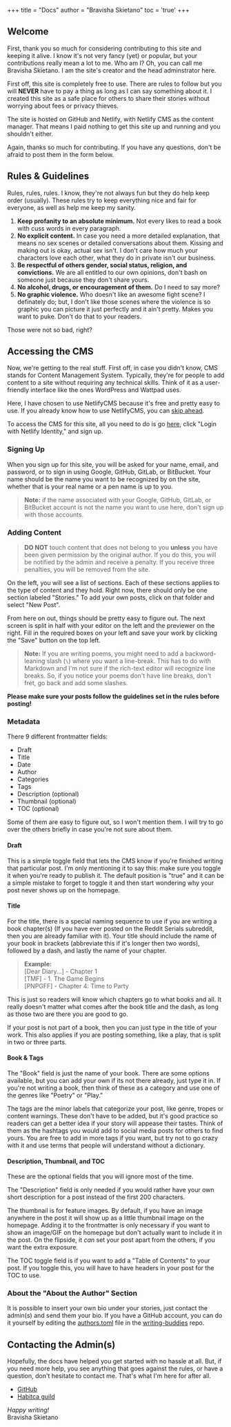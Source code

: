 +++
title = "Docs"
author = "Bravisha Skietano"
toc = 'true'
+++

## Welcome

First, thank you so much for considering contributing to this site and keeping it alive. I know it's not very fancy (yet) or popular, but your contributions really mean a lot to me. Who am I? Oh, you can call me Bravisha Skietano. I am the site's creator and the head adminstrator here.

First off, this site is completely free to use. There are rules to follow but you will **NEVER** have to pay a thing as long as I can say something about it. I created this site as a safe place for others to share their stories without worrying about fees or privacy thieves.

The site is hosted on GitHub and Netlify, with Netlify CMS as the content manager. That means I paid nothing to get this site up and running and you shouldn't either.

Again, thanks so much for contributing. If you have any questions, don't be afraid to post them in the form below.

## Rules & Guidelines

Rules, rules, rules. I know, they're not always fun but they do help keep order (usually). These rules try to keep everything nice and fair for everyone, as well as help me keep my sanity.

1. **Keep profanity to an absolute minimum.** Not every likes to read a book with cuss words in every paragraph.
2. **No explicit content.** In case you need a more detailed explanation, that means no sex scenes or detailed conversations about them. Kissing and making out is okay, actual sex isn't. I don't care how much your characters love each other, what they do in private isn't our business.
3. **Be respectful of others gender, social status, religion, and convictions.** We are all entitled to our own opinions, don't bash on someone just because they don't share yours.
4. **No alcohol, drugs, or encouragement of them.** Do I need to say more?
5. **No graphic violence.** Who doesn't like an awesome fight scene? I definately do; but, I don't like those scenes where the violence is so graphic you can picture it just perfectly and it ain't pretty. Makes you want to puke. Don't do that to your readers.

Those were not so bad, right?

## Accessing the CMS

Now, we're getting to the real stuff. First off, in case you didn't know, CMS stands for Content Management System. Typically, they're for people to add content to a site without requiring any technical skills. Think of it as a user-friendly interface like the ones WordPress and Wattpad uses.

Here, I have chosen to use NetlifyCMS because it's free and pretty easy to use. If you already know how to use NetlifyCMS, you can [skip ahead](#contacting-the-admins).

To access the CMS for this site, all you need to do is go [here](/admin/), click "Login with Netlify Identity," and sign up.

### Signing Up

When you sign up for this site, you will be asked for your name, email, and password, or to sign in using Google, GitHub, GitLab, or BitBucket. Your name should be the name you want to be recognized by on the site, whether that is your real name or a pen name is up to you.

> **Note:** if the name associated with your Google, GitHub, GitLab, or BitBucket account is not the name you want to use here, don't sign up with those accounts.

### Adding Content

> **DO NOT** touch content that does not belong to you **unless** you have been given permission by the original author. If you do this, you will be notified by the admin and receive a penalty. If you receive three penalties, you will be removed from the site.

On the left, you will see a list of sections. Each of these sections applies to the type of content and they hold. Right now, there should only be one section labeled "Stories." To add your own posts, click on that folder and select "New Post".

From here on out, things should be pretty easy to figure out. The next screen is split in half with your editor on the left and the previewer on the right. Fill in the required boxes on your left and save your work by clicking the "Save" button on the top left.

> **Note:** If you are writing poems, you might need to add a backword-leaning slash (`\`) where you want a line-break. This has to do with Markdown and I'm not sure if the rich-text editor will recognize line breaks. So, if you notice your poems don't have line breaks, don't fret, go back and add some slashes.

**Please make sure your posts follow the guidelines set in the rules before posting!**

### Metadata

There 9 different frontmatter fields:

* Draft
* Title
* Date
* Author
* Categories
* Tags
* Description (optional)
* Thumbnail (optional)
* TOC (optional)

Some of them are easy to figure out, so I won't mention them. I will try to go over the others briefly in case you're not sure about them.

#### Draft

This is a simple toggle field that lets the CMS know if you're finished writing that particular post. I'm only mentioning it to say this: make sure you toggle it when you're ready to publish it. The default position is "true" and it can be a simple mistake to forget to toggle it and then start wondering why your post never shows up on the homepage.

#### Title

For the title, there is a special naming sequence to use if you are writing a book chapter(s) (If you have ever posted on the Reddit Serials subreddit, then you are already familiar with it). Your title should include the name of your book in brackets (abbreviate this if it's longer then two words), followed by a dash, and lastly the name of your chapter.

> **Example:**\
> [Dear Diary...] - Chapter 1\
> [TMF] - 1. The Game Begins\
> [PNPGFF] - Chapter 4: Time to Party

This is just so readers will know which chapters go to what books and all. It really doesn't matter what comes after the book title and the dash, as long as those two are there you are good to go.

If your post is not part of a book, then you can just type in the title of your work. This also applies if you are posting something, like a play, that is split in two or three parts.

#### Book & Tags

The "Book" field is just the name of your book. There are some options available, but you can add your own if its not there already, just type it in. If you're not writing a book, then think of these as a category and use one of the genres like "Poetry" or "Play."

The tags are the minor labels that categorize your post, like genre, tropes or content warnings. These don't have to be added, but it's good practice so readers can get a better idea if your story will appease their tastes. Think of them as the hashtags you would add to social media posts for others to find yours. You are free to add in more tags if you want, but try not to go crazy with it and use terms that people will understand without a dictionary.

#### Description, Thumbnail, and TOC

These are the optional fields that you will ignore most of the time.

The "Description" field is only needed if you would rather have your own short description for a post instead of the first 200 characters.

The thumbnail is for feature images. By default, if you have an image anywhere in the post it will show up as a little thumbnail image on the homepage. Adding it to the frontmatter is only necessary if you want to show an image/GIF on the homepage but don't actually want to include it in the post. On the flipside, it _can_ set your post apart from the others, if you want the extra exposure.

The TOC toggle field is if you want to add a "Table of Contents" to your post. If you toggle this, you will have to have headers in your post for the TOC to use.

### About the "About the Author" Section

It is possible to insert your own bio under your stories, just contact the admin(s) and send them your bio. If you have a GitHub account, you can do it yourself by editing the [authors.toml](https://github.com/Aspiring-Writer/writing-buddies/edit/master/data/authors.toml) file in the [writing-buddies](https://github.com/Aspiring-Writer/writing-buddies) repo.

## Contacting the Admin(s)

Hopefully, the docs have helped you get started with no hassle at all. But, if you need more help, you see anything that goes against the rules, or have a question, don't hesitate to contact me. That's what I'm here for after all.

* [GitHub](https://github.com/Aspiring-Writer/writing-buddies)
* [Habitca guild](https://habitica.com/groups/guild/0b3b0faf-41f0-48e7-8e0f-5e2793658041)

_Happy writing!_\
Bravisha Skietano